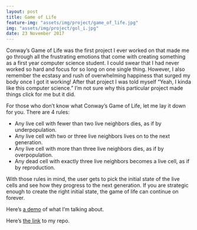 ```yaml
---
layout: post
title: Game of Life
feature-img: "assets/img/project/game_of_life.jpg"
img: "assets/img/project/gol_i.jpg"
date: 23 November 2017
---
```


Conway’s Game of Life was the first project I ever worked on that made me go through all the frustrating emotions that come with creating something as a first year computer science student. I could swear that I had never worked so hard and focus for so long on one single thing. However, I also remember the ecstasy and rush of overwhelming happiness that surged my body once I got it working! After that project I was told myself “Yeah, I kinda like this computer science.” I’m not sure why this particular project made things click for me but it did.  

For those who don’t know what Conway’s Game of Life, let me lay it down for you. There are 4 rules:
* Any live cell with fewer than two live neighbors dies, as if by underpopulation.
* Any live cell with two or three live neighbors lives on to the next generation.
* Any live cell with more than three live neighbors dies, as if by overpopulation.
* Any dead cell with exactly three live neighbors becomes a live cell, as if by reproduction. 

With those rules in mind, the user gets to pick the initial state of the live cells and see how they progress to the next generation. If you are strategic enough to create the right initial state, the game of life can continue on forever.
 
Here’s [a demo](https://www.youtube.com/watch?v=WVCM3Rv4VV8) of what I’m talking about.

Here’s [the link](https://github.com/GajuGatera/Game-of-Life) to my repo.